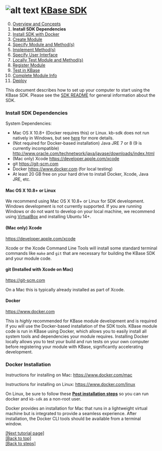 # <A NAME="top"></A>![alt text](https://avatars2.githubusercontent.com/u/1263946?v=3&s=84 "KBase") [KBase SDK](../README.md)

0. [Overview and Concepts](overview.md)
1. **Install SDK Dependencies**
2. [Install SDK with Docker](dockerized_install.md)
3. [Create Module](create_module.md)
4. [Specify Module and Method(s)](edit_module.md)
5. [Implement Method(s)](impl_methods.md)
6. [Specify User Interface](make_ui.md)
7. [Locally Test Module and Method(s)](local_test_module.md)
8. [Register Module](register_module.md)
9. [Test in KBase](test_in_kbase.md)
10. [Complete Module Info](complete_module_info.md)
11. [Deploy](deploy.md)

This document describes how to set up your computer to start using the KBase SDK. Please see the [SDK README](https://github.com/kbase/kb_sdk/blob/master/README.md) for general information about the SDK.

### Install SDK Dependencies

System Dependencies:
- Mac OS X 10.8+ (Docker requires this) or Linux.  kb-sdk does not run natively in Windows, but see [here](FAQ.md#windows) for more details.
- (Not required for Docker-based installation) Java JRE 7 or 8 (9 is currently incompatible) http://www.oracle.com/technetwork/java/javase/downloads/index.html
- (Mac only) Xcode https://developer.apple.com/xcode
- git https://git-scm.com
- Docker https://www.docker.com (for local testing)
- At least 20 GB free on your hard drive to install Docker, Xcode, Java JRE, etc.

#### Mac OS X 10.8+ or Linux
We recommend using Mac OS X 10.8+ or Linux for SDK development.
Windows development is not currently supported.  If you are running Windows or do not want to develop on your local machine, we recommend using [VirtualBox](https://www.virtualbox.org) and installing Ubuntu 14+.

#### (Mac only) Xcode
https://developer.apple.com/xcode

Xcode or the Xcode Command Line Tools will install some standard terminal commands like `make` and `git` that are necessary for building the KBase SDK and your module code.

#### git (Installed with Xcode on Mac)
https://git-scm.com

On a Mac this is typically already installed as part of Xcode.

#### <A NAME="docker"></A>Docker

https://www.docker.com

This is *highly* recommended for KBase module development and is required if you will use the Docker-based installation of the SDK tools. KBase module code is run in KBase using Docker, which allows you to easily install all system tools and dependencies your module requires. Installing Docker locally allows you to test your build and run tests on your own computer before registering your module with KBase, significantly accelerating development.

### Docker Installation

Instructions for installing on Mac: https://www.docker.com/mac

Instructions for installing on Linux: https://www.docker.com/linux

On Linux, be sure to follow these **[Post installation steps](https://docs.docker.com/install/linux/linux-postinstall/)** so you can run docker and `kb-sdk` as a non-root user.

Docker provides an installation for Mac that runs in a lightweight virtual machine but is integrated to provide a seamless experience.  After installation, the
Docker CLI tools should be available from a terminal window.


[\[Next tutorial page\]](dockerized_install.md)<br>
[\[Back to top\]](#top)<br>
[\[Back to steps\]](/README.md#steps)
